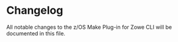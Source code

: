 # Changelog

All notable changes to the z/OS Make Plug-in for Zowe CLI will be documented in this file.

